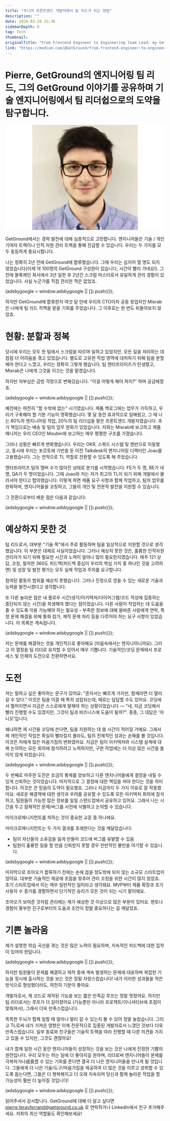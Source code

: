 ```yaml
---
title: "주니어 프론트엔드 개발자에서 팀 리드가 되는 방법"
description: ""
date: 2024-03-29 15:30
sidebarDepth: 0
tag: Tech
thumbnail:
originalTitle: "From Frontend Engineer to Engineering Team Lead: my GetGround Journey (so far!)"
link: "https://medium.com/@GetGround/from-frontend-engineer-to-engineering-team-lead-my-getground-journey-so-far-5e57c8cea34a"
---
```


# Pierre, GetGround의 엔지니어링 팀 리드, 그의 GetGround 이야기를 공유하며 기술 엔지니어링에서 팀 리더쉽으로의 도약을 탐구합니다.

![이미지](./img/FromFrontendEngineertoEngineeringTeamLeadmyGetGroundJourneysofar_0.png)

GetGround에서는 경력 발전에 대해 심층적으로 고민합니다. 엔지니어들은 기술 / 개인 기여자 트랙이나 인적 자원 관리 트랙을 통해 진급할 수 있습니다. 우리는 두 가지를 모두 동등하게 중요시합니다.

나는 정확히 2년 전에 GetGround에 합류했습니다. 그때 우리는 심지어 열 명도 되지 않았습니다(이제 약 100명의 GetGround 구성원이 있습니다, 시간이 빨리 가네요!). 그 전에 블록체인 회사에서 3년 일한 후 2년간 스크럼 마스터로서 유일하게 관리 경험이 있었습니다. 사실 누군가를 직접 관리한 적은 없었죠.

<!-- ui-log 수평형 -->

<ins class="adsbygoogle"
  style="display:block"
  data-ad-client="ca-pub-4877378276818686"
  data-ad-slot="9743150776"
  data-ad-format="auto"
  data-full-width-responsive="true"></ins>
<component is="script">
(adsbygoogle = window.adsbygoogle || []).push({});
</component>

하지만 GetGround에 합류한지 여섯 달 만에 우리의 CTO이자 공동 창업자인 Misrab은 나에게 팀 리드 직책을 맡을 기회를 주었습니다. 그 이후로는 한 번도 뒤돌아보지 않았죠.

# 현황: 분할과 정복

당시에 우리는 모두 한 팀에서 스크럼을 따르며 일하고 있었지만, 모든 일을 처리하는 데 점점 더 어려움을 겪고 있었습니다. 별도로 고유한 작업 영역에 대처하기 위해 팀을 분할해야 한다고 느꼈고, 우리는 정확히 그렇게 했습니다. 팀 엔터프라이즈가 탄생했고, Misrab은 나에게 그것을 이끄는 것을 맡겼습니다.

하지만 자부심은 금방 걱정으로 변해갔습니다. “이걸 어떻게 해야 하지?” 하며 궁금해졌죠.

<!-- ui-log 수평형 -->

<ins class="adsbygoogle"
  style="display:block"
  data-ad-client="ca-pub-4877378276818686"
  data-ad-slot="9743150776"
  data-ad-format="auto"
  data-full-width-responsive="true"></ins>
<component is="script">
(adsbygoogle = window.adsbygoogle || []).push({});
</component>

예전에는 여전히 "할 수밖에 없는" 시기였습니다. 제품 백로그에는 업무가 가득하고, 우리가 구축해야 할 기본 기능이 명확했습니다. 몇 달 동안 효과적으로 일해왔고, 그 때 나는 80%의 엔지니어링 작업, 20%의 팀 리더십을 맡은 프론트엔드 개발자였습니다. 추가 책임으로는 배송 및 팀의 업무 완화가 있었습니다. 저희는 Misrab에 보고하고 제품 매니저는 우리 CEO인 Moubin에 보고하는 매우 평평한 구조를 가졌습니다.

그러나 상황은 빠르게 변화했습니다. 우리는 OKR, 스쿼드 시스템 및 캔반으로 이동했고, 동시에 우리는 포르토에 기반을 둔 이전 Talkdesk의 엔지니어링 디렉터인 Joao를 고용했습니다. 그는 전적으로 TL 역할로 전환할 수 있도록 해 주었습니다.

엔터프라이즈 팀의 멤버 수가 많아진 상태로 분기를 시작했습니다. FE가 두 명, BE가 네 명, QA가 두 명이었습니다. 그때 Joao와 저는 저가 최고의 TL이 되기 위해 개발에서 물러서야 한다고 합의했습니다. 이렇게 하면 제품 요구 사항과 함께 작업하고, 팀의 업무를 완화하며, 엔지니어들을 코칭하고, 그들의 개인 및 전문적 발전을 지원할 수 있습니다.

그 전환으로부터 배운 점은 다음과 같습니다:

<!-- ui-log 수평형 -->

<ins class="adsbygoogle"
  style="display:block"
  data-ad-client="ca-pub-4877378276818686"
  data-ad-slot="9743150776"
  data-ad-format="auto"
  data-full-width-responsive="true"></ins>
<component is="script">
(adsbygoogle = window.adsbygoogle || []).push({});
</component>

# 예상하지 못한 것

팀 리드로서, 대부분 "기술 쪽"에서 주로 활동하며 팀을 일상적으로 지원할 것으로 생각했습니다. 이 부분은 대체로 사실이었습니다. 그러나 예상치 못한 것은, 훌륭한 인적자원 관리자가 되기 위해 필요한 시간과 노력이 얼마나 많이 필요한지였습니다. 매주 121 상담, 코칭, 철저한 360도 피드백(피드백 중심이 우리의 핵심 가치 중 하나인 것을 고려하면) 및 성장 및 발전 평가는 모두 실제 작업과 주의를 요구합니다.

참여된 활동의 범위를 예상치 못했습니다. 그러나 진정으로 얻을 수 있는 새로운 기술과 능력을 발전시켰다고 생각합니다.

또 다른 놀라운 점은 내 플로우 시간(생각/아키텍처/다이어그램/코드 작성에 집중하는 중단되지 않는 시간)을 희생해야 했다는 점이었습니다. 다른 사람이 작업하는 데 도움을 줄 수 있도록 이용 가능해야 하는 필요성 - 부족한 정보에 대해 올바른 사람에게 연락, 특정 문제 해결을 위해 통화 참가, 제작 문제 처리 등을 다루어야 하는 요구 사항이 있었습니다. 이 목록은 계속됩니다.

<!-- ui-log 수평형 -->

<ins class="adsbygoogle"
  style="display:block"
  data-ad-client="ca-pub-4877378276818686"
  data-ad-slot="9743150776"
  data-ad-format="auto"
  data-full-width-responsive="true"></ins>
<component is="script">
(adsbygoogle = window.adsbygoogle || []).push({});
</component>

저는 문제를 해결하는 것을 개인적으로 좋아해요 (마음속에서는 엔지니어니까요). 그리고 이 열정을 팀 리더로 유지할 수 있어서 매우 기쁩니다. 기술적인/코딩 문제에서 프로세스 및 인재의 도전으로 전환하면서요.

# 도전

저는 말하고 싶은 좋아하는 문구가 있어요: "혼자서는 빠르게 가지만, 함께라면 더 멀리 갈 수 있다." 이것은 팀을 이끌 때 특히 성립되는데, 때로는 답답할 수도 있어요. 코딩에서 멀어지면서 지금은 스스로에게 말해야 하는 상황이었습니다 — "네, 지금 코딩해서 빨리 진행할 수도 있겠지만, 그것이 팀과 비즈니스에 도움이 될까?". 종종, 그 대답은 '아니오'입니다.

왜냐하면 제 시간을 코딩에 쓴다면, 팀을 지원하는 데 쓸 시간이 적어질 거예요. 그래서 제 개인적인 작업은 확실히 빨라질지 몰라도, 팀의 전체적인 성과는 손해를 볼 것입니다. 이것은 저에게 많은 마음가짐의 변화였어요. 지금은 팀이 아키텍처와 시스템 설계에 대해 논의하는 모든 회의에 참석하려고 노력하지만, 구현 작업에는 더 이상 많은 시간을 들이지 않게 되었습니다.

<!-- ui-log 수평형 -->

<ins class="adsbygoogle"
  style="display:block"
  data-ad-client="ca-pub-4877378276818686"
  data-ad-slot="9743150776"
  data-ad-format="auto"
  data-full-width-responsive="true"></ins>
<component is="script">
(adsbygoogle = window.adsbygoogle || []).push({});
</component>

두 번째로 마주한 도전은 조금의 통제를 양보하고 다른 엔지니어들에게 결정을 내릴 수 있게 신뢰하는 것이었습니다. 마지막으로 그 결정에 대한 책임을 져야 한다는 것을 의미합니다. 이것은 큰 믿음의 도약이 필요했죠. 그러나 지금까지 두 가지 이유로 잘 작동했어요: 새로운 해결책에 대한 생각과 우려를 공유할 수 있도록 모든 아키텍처 회의에 참석하고, 팀원들이 가능한 많은 정보를 일일 스탠드업에서 공유하고 있어요. 그래서 나는 시간을 두고 잠재적인 문제/버그를 사전에 식별하고 논의할 수 있습니다.

마이크로매니지먼트를 피하는 것이 중요한 교훈 중 하나에요.

마이크로매니지먼트는 두 가지 결과를 초래한다는 것을 깨달았습니다:

- 팀이 자신들의 소유감을 잃게 만들어 코드에 버그를 유발할 수 있음
- 팀원이 훌륭한 일을 할 만큼 신뢰받지 못할 경우 전반적인 불만을 야기할 수 있습니다.

<!-- ui-log 수평형 -->

<ins class="adsbygoogle"
  style="display:block"
  data-ad-client="ca-pub-4877378276818686"
  data-ad-slot="9743150776"
  data-ad-format="auto"
  data-full-width-responsive="true"></ins>
<component is="script">
(adsbygoogle = window.adsbygoogle || []).push({});
</component>

마지막으로 조아오가 합류하기 전에는 손에 꼽을 정도밖에 되지 않는 소규모 스타트업이었어요. 대부분 기술적인 제공에 초점을 맞추어 관리 코칭을 위한 시간이 많지 않았죠. 초기 스타트업에서 이는 매우 일반적인 일이라고 생각돼요. MVP부터 제품 확장과 초기 사용자 수 증가를 경험하면서 단기적인 승리가 모든 것이 되는 시기 말이에요.

조아오가 보여준 것처럼 관리에는 제가 예상한 것 이상으로 많은 부분이 있어요. 멘토나 경험이 풍부한 친구로부터의 도움과 조언이 정말 중요하다는 걸 깨달았죠.

# 기쁜 놀라움

제가 설명한 학습 곡선을 겪는 것은 많은 노력이 필요하며, 지속적인 피드백에 대한 집착이 있어야 한답니다.

<!-- ui-log 수평형 -->

<ins class="adsbygoogle"
  style="display:block"
  data-ad-client="ca-pub-4877378276818686"
  data-ad-slot="9743150776"
  data-ad-format="auto"
  data-full-width-responsive="true"></ins>
<component is="script">
(adsbygoogle = window.adsbygoogle || []).push({});
</component>

하지만 팀원들이 문제를 해결하고 제작 중에 계속 발생하는 문제에 대응하며 복잡한 기능을 정시에 출시하는 것을 보는 것은 정말 자랑스럽습니다! 내가 이러한 성과들을 작은 방식으로 형성했더라도, 여전히 기분이 좋아요.

개발자로서, 제 코드로 제작된 기능을 보는 짧은 만족감 루프는 정말 멋졌어요. 하지만 팀 리더로서는 루프가 더 길어졌어요 (기능뿐만 아니라 프로젝트/이니셔티브에 초점이 맞춰져서), 그래서 더욱 만족스럽습니다.

똑똑한 두뇌가 함께 일할 때 얼마나 멀리 갈 수 있는지 볼 수 있어 정말 놀랍습니다. 그리고 TL로써 내가 가져온 영향은 이제 전문적으로 집중된 개발자로서 느꼈던 것보다 더욱 만족스럽습니다. 일부 동료와 친구들은 기술적 트랙을 따라 진행할 때 다른 의견을 가지고 있을 수 있지만, 그것도 괜찮아요!

내가 함께 일한 시간 동안 엔지니어들이 성장하는 것을 보는 것은 나에게 진정한 기쁨의 원천입니다. 우리 모두는 하는 일에 더 좋아지길 원하며, 리더로써 엔지니어들이 문제를 극복하거나成長할 수 있는 기회를 준다면 결국 더 나은 엔지니어들을 만나게 될 것입니다. 그들에게 더 나은 기술/도구/마음가짐을 제공하여 더 많은 것을 이루고 성취할 수 있도록 돕는다면, 그들은 더 행복해지고 더 오래 지속되어 당신과 함께 놀라운 작업을 할 가능성이 훨씬 더 높아질 것입니다!

<!-- ui-log 수평형 -->

<ins class="adsbygoogle"
  style="display:block"
  data-ad-client="ca-pub-4877378276818686"
  data-ad-slot="9743150776"
  data-ad-format="auto"
  data-full-width-responsive="true"></ins>
<component is="script">
(adsbygoogle = window.adsbygoogle || []).push({});
</component>

읽어주셔서 감사합니다. GetGround에 대해 더 알고 싶다면 pierre.ferayferrand@getground.co.uk 로 연락하거나 LinkedIn에서 친구 추가해주세요. 저희의 최신 역할들도 확인해보세요!

